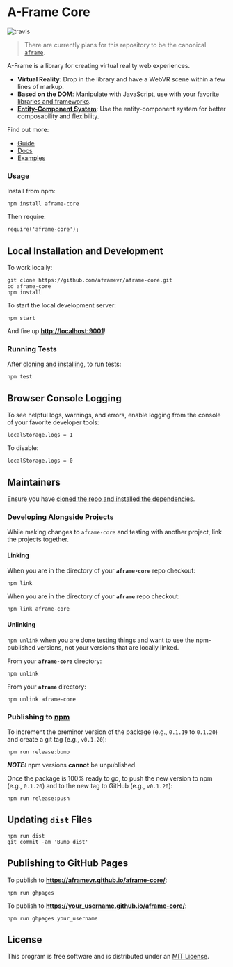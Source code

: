 # A-Frame Core

![travis](https://travis-ci.org/aframevr/aframe-core.svg)

> There are currently plans for this repository to be the canonical [`aframe`](https://github.com/aframevr/aframe).

A-Frame is a library for creating virtual reality web experiences.

- **Virtual Reality**: Drop in the library and have a WebVR scene within a few lines of markup.
- **Based on the DOM**: Manipulate with JavaScript, use with your favorite [libraries and frameworks](https://github.com/aframevr/awesome-aframe).
- **[Entity-Component System](https://aframe.io/docs/core/)**: Use the entity-component system for better composability and flexibility.

Find out more:

- [Guide](https://aframe.io/docs/guide/)
- [Docs](https://aframe.io/docs/core/)
- [Examples](https://aframe.io/examples/)

### Usage

Install from npm:

    npm install aframe-core

Then require:

    require('aframe-core');

## Local Installation and Development

To work locally:

    git clone https://github.com/aframevr/aframe-core.git
    cd aframe-core
    npm install

To start the local development server:

    npm start

And fire up __[http://localhost:9001](http://localhost:9001)__!

### Running Tests

After [cloning and installing](#local-installation-and-development), to run tests:

    npm test

## Browser Console Logging

To see helpful logs, warnings, and errors, enable logging from the console of your favorite developer tools:

    localStorage.logs = 1

To disable:

    localStorage.logs = 0

## Maintainers

Ensure you have [cloned the repo and installed the dependencies](#local-installation-and-development).

### Developing Alongside Projects

While making changes to `aframe-core` and testing with another project, link the projects together.

#### Linking

When you are in the directory of your __`aframe-core`__ repo checkout:

    npm link

When you are in the directory of your __`aframe`__ repo checkout:

    npm link aframe-core

#### Unlinking

`npm unlink` when you are done testing things and want to use the npm-published versions, not your versions that are locally linked.

From your __`aframe-core`__ directory:

    npm unlink

From your __`aframe`__ directory:

    npm unlink aframe-core

### Publishing to [npm](https://www.npmjs.com/)

To increment the preminor version of the package (e.g., `0.1.19` to `0.1.20`) and create a git tag (e.g., `v0.1.20`):

    npm run release:bump

___NOTE:___ npm versions __cannot__ be unpublished.

Once the package is 100% ready to go, to push the new version to npm (e.g., `0.1.20`) and to the new tag to GitHub (e.g., `v0.1.20`):

    npm run release:push

## Updating `dist` Files

    npm run dist
    git commit -am 'Bump dist'

## Publishing to GitHub Pages

To publish to __https://aframevr.github.io/aframe-core/__:

    npm run ghpages

To publish to __https://your_username.github.io/aframe-core/__:

    npm run ghpages your_username

## License

This program is free software and is distributed under an [MIT License](LICENSE).
